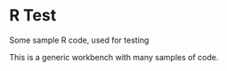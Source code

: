 # R Test

Some sample R code, used for testing

This is a generic workbench with many samples of code.